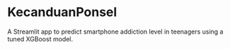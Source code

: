 # KecanduanPonsel

A Streamlit app to predict smartphone addiction level in teenagers using a tuned XGBoost model.
